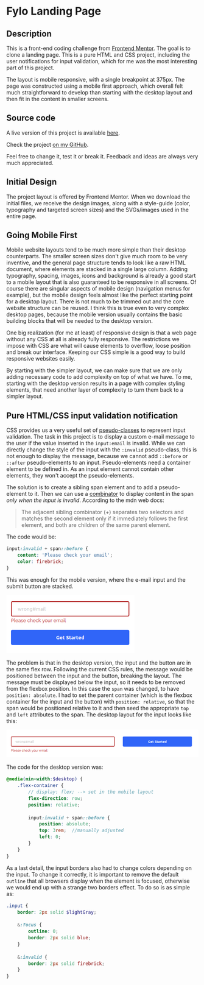 Fylo Landing Page
=================

<!-- TODO: Add screenshot 
<img src="../assets/time-tracking-dashboard.png" alt="Time Tracking screenshot">
-->

## Description

This is a front-end coding challenge from [Frontend Mentor](https://www.frontendmentor.io/).
The goal is to clone a landing page.
This is a pure HTML and CSS project, including the user notifications for input validation, which for me was the most interesting part of this project.

The layout is mobile responsive, with a single breakpoint at 375px.
The page was constructed using a mobile first approach, which overall felt much straightforward to develop than starting with the desktop layout and then fit in the content in smaller screens.

## Source code

A live version of this project is available [here](https://jovial-cascaron-eb425a.netlify.app/).

Check the project [on my GitHub](https://github.com/cdpaiva/frontend-mentor/tree/main/fylo-landing-page-with-two-column-layout-master).

Feel free to change it, test it or break it.
Feedback and ideas are always very much appreciated.

## Initial Design

The project layout is offered by Frontend Mentor.
When we download the initial files, we receive the design images, along with a style-guide (color, typography and targeted screen sizes) and the SVGs/images used in the entire page.

## Going Mobile First

Mobile website layouts tend to be much more simple than their desktop counterparts.
The smaller screen sizes don't give much room to be very inventive, and the general page structure tends to look like a raw HTML document, where elements are stacked in a single large column.
Adding typography, spacing, images, icons and background is already a good start to a mobile layout that is also guaranteed to be responsive in all screens.
Of course there are singular aspects of mobile design (navigation menus for example), but the mobile design feels almost like the perfect starting point for a desktop layout.
There is not much to be trimmed out and the core website structure can be reused.
I think this is true even to very complex desktop pages, because the mobile version usually contains the basic building blocks that will be needed to the desktop version.

One big realization (for me at least) of responsive design is that a web page without any CSS at all is already fully responsive.
The restrictions we impose with CSS are what will cause elements to overflow, loose position and break our interface.
Keeping our CSS simple is a good way to build responsive websites easily.

By starting with the simpler layout, we can make sure that we are only adding necessary code to add complexity on top of what we have.
To me, starting with the desktop version results in a page with complex styling elements, that need another layer of complexity to turn them back to a simpler layout.


## Pure HTML/CSS input validation notification

CSS provides us a very useful set of [pseudo-classes](https://developer.mozilla.org/en-US/docs/Web/CSS/Pseudo-classes#the_input_pseudo-classes) to represent input validation.
The task in this project is to display a custom e-mail message to the user if the value inserted in the `input:email` is invalid.
While we can directly change the style of the input with the `:invalid` pseudo-class, this is not enough to display the message, because we cannot add `::before` or `::after` pseudo-elements to an input.
Pseudo-elements need a container element to be defined in.
As an input element cannot contain other elements, they won't accept the pseudo-elements.

The solution is to create a sibling span element and to add a pseudo-element to it.
Then we can use a [combinator](https://developer.mozilla.org/en-US/docs/Web/CSS/Adjacent_sibling_combinator) to display content in the span _only when the input is invalid_.
According to the mdn web docs:
> The adjacent sibling combinator (+) separates two selectors and matches the second element only if it immediately follows the first element, and both are children of the same parent element.

The code would be:

```css
input:invalid + span::before {
    content: 'Please check your email';
    color: firebrick;
}
```

This was enough for the mobile version, where the e-mail input and the submit button are stacked.

<img src="../assets/invalid-message-flex-column.png" alt="Invalid email column layout"/>

The problem is that in the desktop version, the input and the button are in the same flex row.
Following the current CSS rules, the message would be positioned between the input and the button, breaking the layout.
The message must be displayed below the input, so it needs to be removed from the flexbox position.
In this case the `span` was changed, to have `position: absolute`. 
I had to set the parent container (which is the flexbox container for the input and the button) with `position: relative`, so that the span would be positioned relative to it and then seed the appropriate `top` and `left` attributes to the span.
The desktop layout for the input looks like this:

<img src="../assets/invalid-message-flex-row.png" alt="Invalid email row layout"/>

The code for the desktop version was:
```scss
@media(min-width:$desktop) {
    .flex-container {
        // display: flex; --> set in the mobile layout
        flex-direction: row;
        position: relative;

        input:invalid + span::before {
            position: absolute;
            top: 3rem;  //manually adjusted
            left: 0;
        }
    }
}
```
As a last detail, the input borders also had to change colors depending on the input.
To change it correctly, it is important to remove the default `outline` that all browsers display when the element is focused, otherwise we would end up with a strange two borders effect.
To do so is as simple as:

```scss
.input {
    border: 2px solid $lightGray;

    &:focus {
        outline: 0;
        border: 2px solid blue;
    }

    &:invalid {
        border: 2px solid firebrick;
    }
}
```